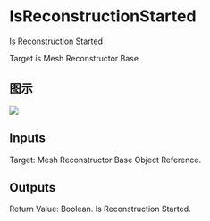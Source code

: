 # IsReconstructionStarted

Is Reconstruction Started

Target is Mesh Reconstructor Base

## 图示

![]($-20221218-20051799.png)

## Inputs

Target: Mesh Reconstructor Base Object Reference.  

## Outputs

Return Value: Boolean. Is Reconstruction Started.


